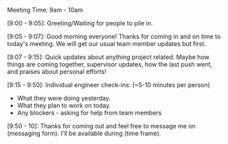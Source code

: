 Meeting Time: 9am - 10am

[9:00 - 9:05]: Greeting/Waiting for people to pile in.

[9:05 - 9:07]: Good morning everyone! Thanks for coming in and on time to today's meeting. We will get our usual
team member updates but first.

[9:07 - 9:15]: Quick updates about anything project related. Maybe how things are coming together, 
supervisor updates, how the last push went, and praises about personal efforts!

[9:15 - 9:50]: Individual engineer check-ins: (~5-10 minutes per person)
- What they were doing yesterday.
- What they plan to work on today.
- Any blockers - asking for help from team members

[9:50 - 10]: Thanks for coming out and feel free to message me on (messaging form). I'll be available during 
(time frame). 